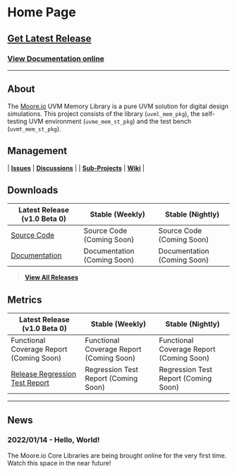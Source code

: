 # Home Page

## [Get Latest Release](https://mooreio.com/packages/uvml_mem.tgz)
### [View Documentation online](https://mooreio.com/packages/uvml_mem/dox_out/)

----------------

## About
The [Moore.io](https://www.mooreio.com) UVM Memory Library is a pure UVM solution for digital design simulations.  This project consists of the library (`uvml_mem_pkg`), the self-testing UVM environment (`uvme_mem_st_pkg`) and the test bench (`uvmt_mem_st_pkg`).


## Management

| **[Issues](https://github.com/Datum-Technology-Corporation/uvml_mem/issues)** | **[Discussions](https://github.com/Datum-Technology-Corporation/uvml_mem/discussions)** |
| **[Sub-Projects](https://github.com/Datum-Technology-Corporation/uvml_mem/projects)** | **[Wiki](https://github.com/Datum-Technology-Corporation/uvml_mem/wiki)** |


## Downloads

| Latest Release (v1.0 Beta 0) | Stable (Weekly) | Stable (Nightly) |
| --------------------- | ---------------- | --------------- |
| [Source Code](https://mooreio.com/packages/uvml_mem.tgz) | Source Code (Coming Soon) | Source Code (Coming Soon) |
| [Documentation](https://mooreio.com/packages/uvml_mem/dox_out/) | Documentation (Coming Soon) | Documentation (Coming Soon) |

> **[View All Releases](releases.md)**



## Metrics

| Latest Release (v1.0 Beta 0) | Stable (Weekly) | Stable (Nightly) |
| --------------------- | ---------------- | --------------- |
| Functional Coverage Report (Coming Soon) | Functional Coverage Report (Coming Soon) | Functional Coverage Report (Coming Soon) |
| [Release Regression Test Report](https://mooreio.com/packages/uvml_mem/sim/results.html) | Regression Test Report (Coming Soon) | Regression Test Report (Coming Soon) |


----------------


## News
### 2022/01/14 - Hello, World!
The Moore.io Core Libraries are being brought online for the very first time. Watch this space in the near future!
